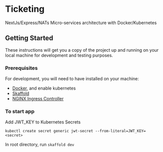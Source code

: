 # Ticketing

NextJs/Express/NATs Micro-services architecture with Docker/Kubernetes

## Getting Started

These instructions will get you a copy of the project up and running on your local machine for development and testing purposes.

### Prerequisites

For development, you will need to have installed on your machine:

- [Docker](https://skaffold.dev/docs/install/), and enable kubernetes
- [Skaffold](https://skaffold.dev/docs/install/)
- [NGINX Ingress Controller](https://kubernetes.github.io/ingress-nginx/deploy/)

### To start app

Add JWT_KEY to Kubernetes Secrets

```
kubectl create secret generic jwt-secret --from-literal=JWT_KEY=<secret>
```

In root directory, run `skaffold dev`
